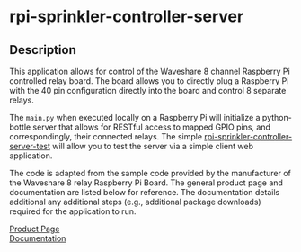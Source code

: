 # rpi-sprinkler-controller-server
## Description
This application allows for control of the Waveshare 8 channel Raspberry Pi controlled relay board.  The board allows you to directly plug a Raspberry Pi with the 40 pin configuration directly into the board and control 8 separate relays.

The `main.py` when executed locally on a Raspberry Pi will initialize a python-bottle server that allows for RESTful access to mapped GPIO pins, and correspondingly, their connected relays.  The simple [rpi-sprinkler-controller-server-test](https://github.com/Douglas-J-Johnson/rpi-sprinkler-controller-server-test) will allow you to test the server via a simple client web application.

The code is adapted from the sample code provided by the manufacturer of the Waveshare 8 relay Raspberry Pi Board.  The general product page and documentation are listed below for reference.  The documentation details additional any additional steps (e.g., additional package downloads) required for the application to run.

[Product Page](https://www.waveshare.com/rpi-relay-board-b.htm)\
[Documentation](https://www.waveshare.com/wiki/RPi_Relay_Board_(B))